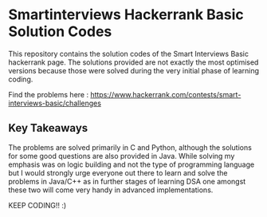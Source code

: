 
# Smartinterviews Hackerrank Basic Solution Codes 

This repository contains the solution codes of the Smart Interviews Basic hackerrank page.
The solutions provided are not exactly the most optimised versions because those were solved during the very initial phase of learning coding.

Find the problems here : https://www.hackerrank.com/contests/smart-interviews-basic/challenges
## Key Takeaways

The problems are solved primarily in C and Python, although the solutions for some good questions are also provided in Java.
While solving my emphasis was on logic building and not the type of programming language but I would strongly urge everyone out there to learn and solve the problems in Java/C++ as in further stages of learning DSA one amongst these two will come very handy in advanced implementations.



KEEP CODING!! :)
